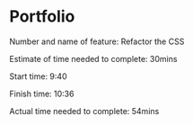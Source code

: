 # Portfolio

Number and name of feature: Refactor the CSS

Estimate of time needed to complete: 30mins

Start time: 9:40

Finish time: 10:36

Actual time needed to complete: 54mins
